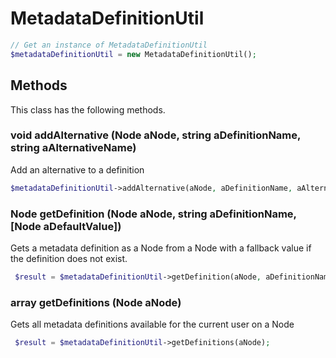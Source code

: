 # MetadataDefinitionUtil

```php
// Get an instance of MetadataDefinitionUtil
$metadataDefinitionUtil = new MetadataDefinitionUtil();
```


## Methods
This class has the following methods.


### void addAlternative (Node aNode, string aDefinitionName, string aAlternativeName)
Add an alternative to a definition

```php
$metadataDefinitionUtil->addAlternative(aNode, aDefinitionName, aAlternativeName);
```


### Node getDefinition (Node aNode, string aDefinitionName, [Node aDefaultValue])
Gets a metadata definition as a Node from a Node with a fallback value if the definition does not exist.

```php
 $result = $metadataDefinitionUtil->getDefinition(aNode, aDefinitionName, aDefaultValue);
```


### array getDefinitions (Node aNode)
Gets all metadata definitions available for the current user on a Node

```php
 $result = $metadataDefinitionUtil->getDefinitions(aNode);
```

